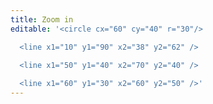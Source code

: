 ```yaml
---
title: Zoom in
editable: '<circle cx="60" cy="40" r="30"/>

  <line x1="10" y1="90" x2="38" y2="62" />

  <line x1="50" y1="40" x2="70" y2="40" />
  
  <line x1="60" y1="30" x2="60" y2="50" />'
---
```

